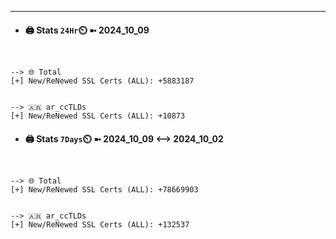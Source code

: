 

---
- #### 🖨️ **Stats** `24Hr`⏲️ ➼ 2024_10_09
```console


--> 🌐 Total
[+] New/ReNewed SSL Certs (ALL): +5883187


--> 🇦🇷 ar_ccTLDs
[+] New/ReNewed SSL Certs (ALL): +10873

```

- #### 🖨️ **Stats** `7Days`⏲️ ➼ 2024_10_09 <--> 2024_10_02
```console


--> 🌐 Total
[+] New/ReNewed SSL Certs (ALL): +78669903


--> 🇦🇷 ar_ccTLDs
[+] New/ReNewed SSL Certs (ALL): +132537

```

